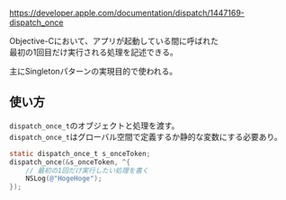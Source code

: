 <https://developer.apple.com/documentation/dispatch/1447169-dispatch_once>

Objective-Cにおいて、アプリが起動している間に呼ばれた  
最初の1回目だけ実行される処理を記述できる。

主にSingletonパターンの実現目的で使われる。

## 使い方
`dispatch_once_t`のオブジェクトと処理を渡す。  
`dispatch_once_t`はグローバル空間で定義するか静的な変数にする必要あり。
```objective-c
static dispatch_once_t s_onceToken;
dispatch_once(&s_onceToken, ^{
	// 最初の1回だけ実行したい処理を書く
	NSLog(@"HogeHoge");
});
```
